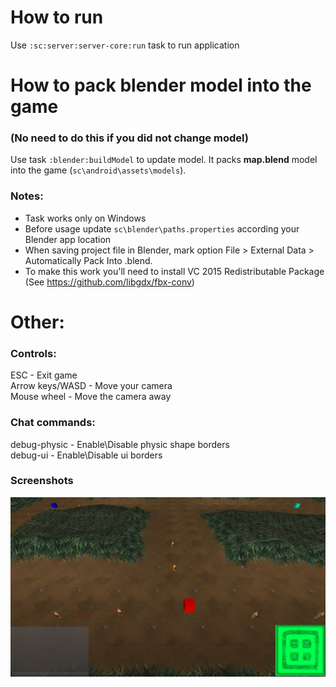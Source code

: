 How to run
======
Use `:sc:server:server-core:run` task to run application

How to pack blender model into the game
======
### (No need to do this if you did not change model)
Use task `:blender:buildModel` to update model. It packs **map.blend** model into the game (`sc\android\assets\models`).

### Notes:
* Task works only on Windows
* Before usage update `sc\blender\paths.properties` according your Blender app location
* When saving project file in Blender, mark option File > External Data > Automatically Pack Into .blend.
* To make this work you'll need to install VC 2015 Redistributable Package (See https://github.com/libgdx/fbx-conv)

Other:
======

### Controls:  
ESC - Exit game  
Arrow keys/WASD - Move your camera  
Mouse wheel - Move the camera away

### Chat commands:  
debug-physic - Enable\Disable physic shape borders  
debug-ui - Enable\Disable ui borders

### Screenshots
![screenshot-example](/demo/screenshot-1.jpg)